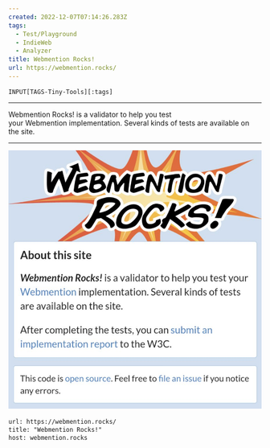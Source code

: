 ```yaml
---
created: 2022-12-07T07:14:26.283Z
tags: 
  - Test/Playground
  - IndieWeb
  - Analyzer
title: Webmention Rocks!
url: https://webmention.rocks/
---
```

```meta-bind
INPUT[TAGS-Tiny-Tools][:tags]
```

___
Webmention Rocks! is a validator to help you test your Webmention implementation. Several kinds of tests are available on the site.
___

![](_attachments/webmention-rocks.jpg)

```cardlink
url: https://webmention.rocks/
title: "Webmention Rocks!"
host: webmention.rocks
```
